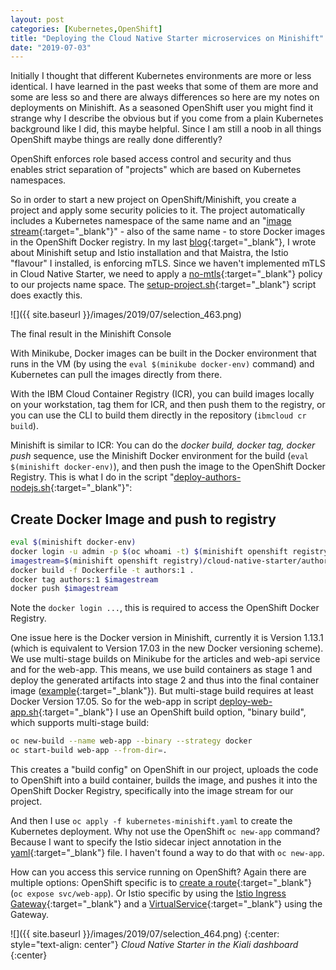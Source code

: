 ```yaml
---
layout: post
categories: [Kubernetes,OpenShift]
title: "Deploying the Cloud Native Starter microservices on Minishift"
date: "2019-07-03"
---
```


Initially I thought that different Kubernetes environments are more or less identical. I have learned in the past weeks that some of them are more and some are less so and there are always differences so here are my notes on deployments on Minishift. As a seasoned OpenShift user you might find it strange why I describe the obvious but if you come from a plain Kubernetes background like I did, this maybe helpful. Since I am still a noob in all things OpenShift maybe things are really done differently?

OpenShift enforces role based access control and security and thus enables strict separation of "projects" which are based on Kubernetes namespaces.

So in order to start a new project on OpenShift/Minishift, you create a project and apply some security policies to it. The project automatically includes a Kubernetes namespace of the same name and an "[image stream](https://docs.openshift.com/enterprise/3.0/architecture/core_concepts/builds_and_image_streams.html#image-streams){:target="_blank"}" - also of the same name - to store Docker images in the OpenShift Docker registry. In my last [blog](https://haralduebele.github.io/2019/06/28/cloud-native-starter-and-openshift-okd-minishift/){:target="_blank"}, I wrote about Minishift setup and Istio installation and that Maistra, the Istio "flavour" I installed, is enforcing mTLS. Since we haven't implemented mTLS in Cloud Native Starter, we need to apply a [no-mtls](https://github.com/IBM/cloud-native-starter/blob/master/minishift-scripts/no-mtls.yaml){:target="_blank"} policy to our projects name space. The [setup-project.sh](https://github.com/IBM/cloud-native-starter/blob/master/minishift-scripts/setup-project.sh){:target="_blank"} script does exactly this.

![]({{ site.baseurl }}/images/2019/07/selection_463.png)

The final result in the Minishift Console

With Minikube, Docker images can be built in the Docker environment that runs in the VM (by using the `eval $(minikube docker-env)` command) and Kubernetes can pull the images directly from there.

With the IBM Cloud Container Registry (ICR), you can build images locally on your workstation, tag them for ICR, and then push them to the registry, or you can use the CLI to build them directly in the repository (`ibmcloud cr build`).

Minishift is similar to ICR: You can do the _docker build, docker tag, docker push_ sequence, use the Minishift Docker environment for the build (`eval $(minishift docker-env)`), and then push the image to the OpenShift Docker Registry. This is what I do in the script "[deploy-authors-nodejs.sh](https://github.com/IBM/cloud-native-starter/blob/master/minishift-scripts/deploy-authors-nodejs.sh){:target="_blank"}":

## Create Docker Image and push to registry 

```sh
eval $(minishift docker-env)
docker login -u admin -p $(oc whoami -t) $(minishift openshift registry)
imagestream=$(minishift openshift registry)/cloud-native-starter/authors:1
docker build -f Dockerfile -t authors:1 .
docker tag authors:1 $imagestream
docker push $imagestream
```

Note the `docker login ...`, this is required to access the OpenShift Docker Registry.

One issue here is the Docker version in Minishift, currently it is Version 1.13.1 (which is equivalent to Version 17.03 in the new Docker versioning scheme). We use multi-stage builds on Minikube for the articles and web-api service and for the web-app. This means, we use build containers as stage 1 and deploy the generated artifacts into stage 2 and thus into the final container image ([example](https://github.com/IBM/cloud-native-starter/blob/master/web-app-vuejs/Dockerfile){:target="_blank"}). But multi-stage build requires at least Docker Version 17.05. So for the web-app in script [deploy-web-app.sh](https://github.com/IBM/cloud-native-starter/blob/master/minishift-scripts/deploy-web-app.sh){:target="_blank"} I use an OpenShift build option, "binary build", which supports multi-stage build:

```sh
oc new-build --name web-app --binary --strategy docker
oc start-build web-app --from-dir=.
```

This creates a "build config" on OpenShift in our project, uploads the code to OpenShift into a build container, builds the image, and pushes it into the OpenShift Docker Registry, specifically into the image stream for our project.

And then I use `oc apply -f kubernetes-minishift.yaml` to create the Kubernetes deployment. Why not use the OpenShift `oc new-app` command? Because I want to specify the Istio sidecar inject annotation in the [yaml](https://github.com/IBM/cloud-native-starter/blob/master/web-app-vuejs/deployment/kubernetes-minishift.yaml){:target="_blank"} file. I haven't found a way to do that with `oc new-app`.

How can you access this service running on OpenShift? Again there are multiple options: OpenShift specific is to [create a route](https://github.com/IBM/cloud-native-starter/blob/master/minishift-scripts/deploy-web-app.sh){:target="_blank"} (`oc expose svc/web-app`). Or Istio specific by using the [Istio Ingress Gateway](https://github.com/IBM/cloud-native-starter/blob/master/istio/istio-ingress-gateway.yaml){:target="_blank"} and a [VirtualService](https://github.com/IBM/cloud-native-starter/blob/master/istio/istio-ingress-service-web-api-v1-only.yaml){:target="_blank"} using the Gateway.

![]({{ site.baseurl }}/images/2019/07/selection_464.png)
{:center: style="text-align: center"}
_Cloud Native Starter in the Kiali dashboard_
{:center}

